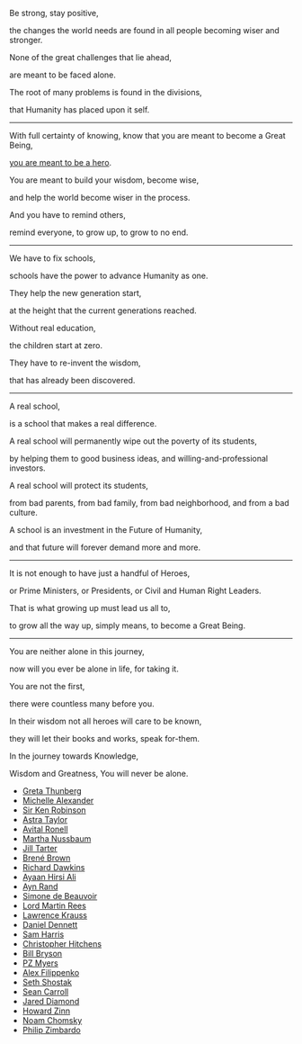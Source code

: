 Be strong, stay positive,

the changes the world needs are found in all people becoming wiser and stronger.

None of the great challenges that lie ahead,

are meant to be faced alone.

The root of many problems is found in the divisions,

that Humanity has placed upon it self.

---

With full certainty of knowing, know that you are meant to become a Great Being,

[you are meant to be a hero](https://www.youtube.com/watch?v=mWQq0E8ENSc).

You are meant to build your wisdom, become wise,

and help the world become wiser in the process.

And you have to remind others,

remind everyone, to grow up, to grow to no end.

---

We have to fix schools,

schools have the power to advance Humanity as one.

They help the new generation start,

at the height that the current generations reached.

Without real education,

the children start at zero.

They have to re-invent the wisdom,

that has already been discovered.

---

A real school,

is a school that makes a real difference.

A real school will permanently wipe out the poverty of its students,

by helping them to good business ideas, and willing-and-professional investors.

A real school will protect its students,

from bad parents, from bad family, from bad neighborhood, and from a bad culture.

A school is an investment in the Future of Humanity,

and that future will forever demand more and more.

---

It is not enough to have just a handful of Heroes,

or Prime Ministers, or Presidents, or Civil and Human Right Leaders.

That is what growing up must lead us all to,

to grow all the way up, simply means, to become a Great Being.

---

You are neither alone in this journey,

now will you ever be alone in life, for taking it.

You are not the first,

there were countless many before you.

In their wisdom not all heroes will care to be known,

they will let their books and works, speak for-them.

In the journey towards Knowledge,

Wisdom and Greatness, You will never be alone.

*   [Greta Thunberg](https://www.youtube.com/results?search_query=Greta+Thunberg)
*   [Michelle Alexander](https://www.youtube.com/results?search_query=Michelle+Alexander)
*   [Sir Ken Robinson](https://www.youtube.com/results?search_query=Sir+Ken+Robinson)
*   [Astra Taylor](https://www.youtube.com/results?search_query=Astra+Taylor)
*   [Avital Ronell](https://www.youtube.com/results?search_query=Avital+Ronell)
*   [Martha Nussbaum](https://www.youtube.com/results?search_query=Martha+Nussbaum)
*   [Jill Tarter](https://www.youtube.com/results?search_query=Jill+Tarter)
*   [Brené Brown](https://www.youtube.com/results?search_query=Brene+Brown)
*   [Richard Dawkins](https://www.youtube.com/results?search_query=Richard+Dawkins)
*   [Ayaan Hirsi Ali](https://www.youtube.com/results?search_query=Ayaan+Hirsi+Ali)
*   [Ayn Rand](https://www.youtube.com/results?search_query=Ayn+Rand)
*   [Simone de Beauvoir](https://www.youtube.com/results?search_query=Simone+de+Beauvoir)
*   [Lord Martin Rees](https://www.youtube.com/results?search_query=Lord+Martin+Rees)
*   [Lawrence Krauss](https://www.youtube.com/results?search_query=Lawrence+Krauss)
*   [Daniel Dennett](https://www.youtube.com/results?search_query=Dan+Dennett)
*   [Sam Harris](https://www.youtube.com/results?search_query=Sam+Harris)
*   [Christopher Hitchens](https://www.youtube.com/results?search_query=Christopher+Hitchens)
*   [Bill Bryson](https://www.youtube.com/results?search_query=Bill+Bryson)
*   [PZ Myers](https://www.youtube.com/results?search_query=PZ+Myers)
*   [Alex Filippenko](https://www.youtube.com/results?search_query=Alex+Filippenko)
*   [Seth Shostak](https://www.youtube.com/results?search_query=Seth+Shostak)
*   [Sean Carroll](https://www.youtube.com/results?search_query=Sean+Carroll)
*   [Jared Diamond](https://www.youtube.com/results?search_query=Jared+Diamond)
*   [Howard Zinn](https://www.youtube.com/results?search_query=Howard+Zinn)
*   [Noam Chomsky](https://www.youtube.com/results?search_query=Noam+Chomsky)
*   [Philip Zimbardo](https://www.youtube.com/results?search_query=Philip+Zimbardo)
